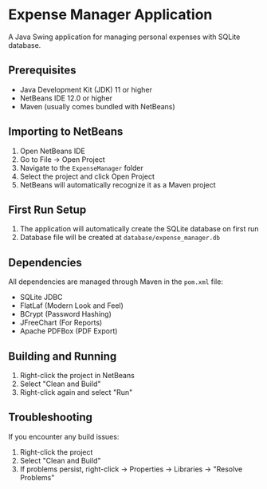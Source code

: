 # Expense Manager Application

A Java Swing application for managing personal expenses with SQLite database.

## Prerequisites

- Java Development Kit (JDK) 11 or higher
- NetBeans IDE 12.0 or higher
- Maven (usually comes bundled with NetBeans)

## Importing to NetBeans

1. Open NetBeans IDE
2. Go to File → Open Project
3. Navigate to the `ExpenseManager` folder
4. Select the project and click Open Project
5. NetBeans will automatically recognize it as a Maven project

## First Run Setup

1. The application will automatically create the SQLite database on first run
2. Database file will be created at `database/expense_manager.db`

## Dependencies

All dependencies are managed through Maven in the `pom.xml` file:
- SQLite JDBC
- FlatLaf (Modern Look and Feel)
- BCrypt (Password Hashing)
- JFreeChart (For Reports)
- Apache PDFBox (PDF Export)

## Building and Running

1. Right-click the project in NetBeans
2. Select "Clean and Build"
3. Right-click again and select "Run"

## Troubleshooting

If you encounter any build issues:
1. Right-click the project
2. Select "Clean and Build"
3. If problems persist, right-click → Properties → Libraries → "Resolve Problems" 